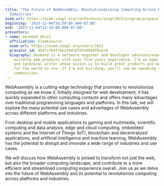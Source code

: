 ```yaml
---
title: 'The Future of WebAssembly: Revolutionalizing Computing Across Platforms and
  Industries'
osem_url: https://osem.seagl.org/conferences/seagl2023/program/proposals/931
beginning: '2023-11-04T14:50:00.000-07:00'
end: '2023-11-04T15:10:00.000-07:00'
presenters:
- name: Desmond Obisi
  affiliation: Flanksource
  osem_url: https://osem.seagl.org/users/1631
  gravatar_id: 05d71fb9ff6e219d107d7e098df8a5c0
  biography: Desmond is a software engineer and developer advocate/experience engineer
    building web products with over five years experience. I'm an open source contributor
    and technical writer whose vision is to build great products and makes it easy
    for the world to use. If I'm not building, you'll see me speaking and engaging
    communities.
---
```


WebAssembly is a cutting-edge technology that promises to revolutionize computing as we know it. Initially designed for web development, it has quickly expanded to other computing contexts and offers many advantages over traditional programming languages and platforms. In this talk, we will explore the many potential use cases and advantages of WebAssembly across different platforms and industries.

From desktop and mobile applications to gaming and multimedia, scientific computing and data analysis, edge and cloud computing, embedded systems and the Internet of Things (IoT), blockchain and decentralized applications, and artificial intelligence and machine learning, WebAssembly has the potential to disrupt and innovate a wide range of industries and use cases.

We will discuss how WebAssembly is poised to transform not just the web, but also the broader computing landscape, and contribute to a more efficient and streamlined computing experience overall. Join us as we delve into the future of WebAssembly and its potential to revolutionize computing across platforms and industries.
